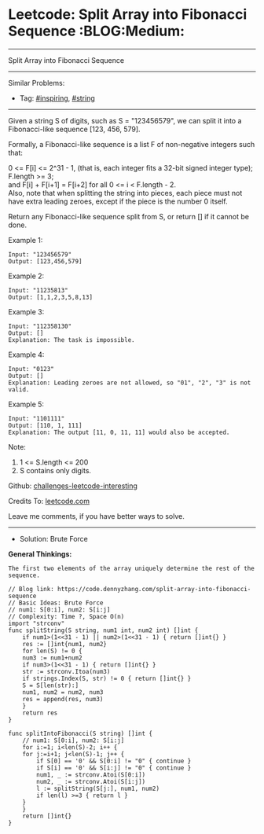 
# Leetcode: Split Array into Fibonacci Sequence     :BLOG:Medium:

---

Split Array into Fibonacci Sequence  

---

Similar Problems:  

-   Tag: [#inspiring](https://code.dennyzhang.com/tag/inspiring), [#string](https://code.dennyzhang.com/tag/string)

---

Given a string S of digits, such as S = "123456579", we can split it into a Fibonacci-like sequence [123, 456, 579].  

Formally, a Fibonacci-like sequence is a list F of non-negative integers such that:  

0 <= F[i] <= 2^31 - 1, (that is, each integer fits a 32-bit signed integer type);  
F.length >= 3;  
and F[i] + F[i+1] = F[i+2] for all 0 <= i < F.length - 2.  
Also, note that when splitting the string into pieces, each piece must not have extra leading zeroes, except if the piece is the number 0 itself.  

Return any Fibonacci-like sequence split from S, or return [] if it cannot be done.  

Example 1:  

    Input: "123456579"
    Output: [123,456,579]

Example 2:  

    Input: "11235813"
    Output: [1,1,2,3,5,8,13]

Example 3:  

    Input: "112358130"
    Output: []
    Explanation: The task is impossible.

Example 4:  

    Input: "0123"
    Output: []
    Explanation: Leading zeroes are not allowed, so "01", "2", "3" is not valid.

Example 5:  

    Input: "1101111"
    Output: [110, 1, 111]
    Explanation: The output [11, 0, 11, 11] would also be accepted.

Note:  

1.  1 <= S.length <= 200
2.  S contains only digits.

Github: [challenges-leetcode-interesting](https://github.com/DennyZhang/challenges-leetcode-interesting/tree/master/problems/split-array-into-fibonacci-sequence)  

Credits To: [leetcode.com](https://leetcode.com/problems/split-array-into-fibonacci-sequence/description/)  

Leave me comments, if you have better ways to solve.  

---

-   Solution: Brute Force

**General Thinkings:**  

    The first two elements of the array uniquely determine the rest of the sequence.

    // Blog link: https://code.dennyzhang.com/split-array-into-fibonacci-sequence
    // Basic Ideas: Brute Force
    // num1: S[0:i], num2: S[i:j]
    // Complexity: Time ?, Space O(n)
    import "strconv"
    func splitString(S string, num1 int, num2 int) []int {
        if num1>(1<<31 - 1) || num2>(1<<31 - 1) { return []int{} }
        res := []int{num1, num2}
        for len(S) != 0 {
    	num3 := num1+num2
    	if num3>(1<<31 - 1) { return []int{} }
    	str := strconv.Itoa(num3)
    	if strings.Index(S, str) != 0 { return []int{} }
    	S = S[len(str):]
    	num1, num2 = num2, num3
    	res = append(res, num3)
        }
        return res
    }
    
    func splitIntoFibonacci(S string) []int {
        // num1: S[0:i], num2: S[i:j]
        for i:=1; i<len(S)-2; i++ {
    	for j:=i+1; j<len(S)-1; j++ {
    	    if S[0] == '0' && S[0:i] != "0" { continue }
    	    if S[i] == '0' && S[i:j] != "0" { continue }
    	    num1, _ := strconv.Atoi(S[0:i])
    	    num2, _ := strconv.Atoi(S[i:j])
    	    l := splitString(S[j:], num1, num2)
    	    if len(l) >=3 { return l }
    	}
        }
        return []int{}
    }


